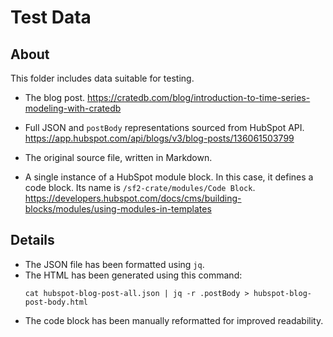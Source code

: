 # Test Data


## About

This folder includes data suitable for testing.

- The blog post.
  https://cratedb.com/blog/introduction-to-time-series-modeling-with-cratedb

- Full JSON and `postBody` representations sourced from HubSpot API.
  https://app.hubspot.com/api/blogs/v3/blog-posts/136061503799

- The original source file, written in Markdown.

- A single instance of a HubSpot module block. In this case, it defines
  a code block. Its name is `/sf2-crate/modules/Code Block`.
  https://developers.hubspot.com/docs/cms/building-blocks/modules/using-modules-in-templates


## Details

- The JSON file has been formatted using `jq`.
- The HTML has been generated using this command:
  ```shell
  cat hubspot-blog-post-all.json | jq -r .postBody > hubspot-blog-post-body.html
  ```
- The code block has been manually reformatted for improved readability.
